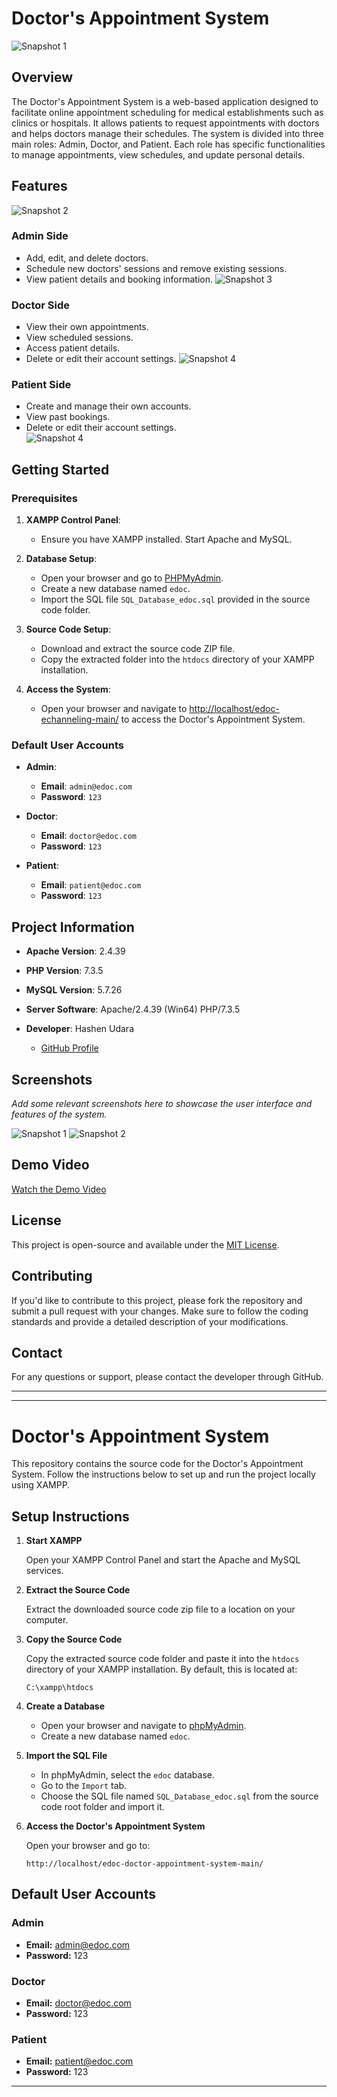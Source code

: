 # Doctor's Appointment System

![Snapshot 1](https://www.sourcecodester.com/sites/default/files/styles/large/public/images/hshnudr/Screenshot%20%281%29.png?itok=Yp_6AHUX)
## Overview

The Doctor's Appointment System is a web-based application designed to facilitate online appointment scheduling for medical establishments such as clinics or hospitals. It allows patients to request appointments with doctors and helps doctors manage their schedules. The system is divided into three main roles: Admin, Doctor, and Patient. Each role has specific functionalities to manage appointments, view schedules, and update personal details.

## Features
![Snapshot 2](https://www.sourcecodester.com/sites/default/files/images/hshnudr/Screenshot%20%283%29.png)
### Admin Side
- Add, edit, and delete doctors.
- Schedule new doctors' sessions and remove existing sessions.
- View patient details and booking information.
![Snapshot 3](https://www.sourcecodester.com/sites/default/files/images/hshnudr/Screenshot%20%289%29.png)
### Doctor Side
- View their own appointments.
- View scheduled sessions.
- Access patient details.
- Delete or edit their account settings. 
![Snapshot 4](https://www.sourcecodester.com/sites/default/files/images/hshnudr/Screenshot%20%286%29.png)
### Patient Side
- Create and manage their own accounts.
- View past bookings.
- Delete or edit their account settings.  
![Snapshot 4](https://www.sourcecodester.com/sites/default/files/images/hshnudr/Screenshot%20%286%29.png)
## Getting Started

### Prerequisites

1. **XAMPP Control Panel**:
   - Ensure you have XAMPP installed. Start Apache and MySQL.

2. **Database Setup**:
   - Open your browser and go to [PHPMyAdmin](http://localhost/phpmyadmin).
   - Create a new database named `edoc`.
   - Import the SQL file `SQL_Database_edoc.sql` provided in the source code folder.

3. **Source Code Setup**:
   - Download and extract the source code ZIP file.
   - Copy the extracted folder into the `htdocs` directory of your XAMPP installation.

4. **Access the System**:
   - Open your browser and navigate to [http://localhost/edoc-echanneling-main/](http://localhost/edoc-echanneling-main/) to access the Doctor's Appointment System.

### Default User Accounts

- **Admin**:
  - **Email**: `admin@edoc.com`
  - **Password**: `123`

- **Doctor**:
  - **Email**: `doctor@edoc.com`
  - **Password**: `123`

- **Patient**:
  - **Email**: `patient@edoc.com`
  - **Password**: `123`

## Project Information

- **Apache Version**: 2.4.39
- **PHP Version**: 7.3.5
- **MySQL Version**: 5.7.26
- **Server Software**: Apache/2.4.39 (Win64) PHP/7.3.5

- **Developer**: Hashen Udara
  - [GitHub Profile](https://github.com/RitzyKingS/)

## Screenshots

*Add some relevant screenshots here to showcase the user interface and features of the system.*

![Snapshot 1](https://www.sourcecodester.com/sites/default/files/images/hshnudr/Screenshot%20%282%29.png) 
![Snapshot 2](https://www.sourcecodester.com/sites/default/files/images/hshnudr/Screenshot%20%288%29.png)

## Demo Video

[Watch the Demo Video](https://youtu.be/mAWHYAHmit4)

## License

This project is open-source and available under the [MIT License](LICENSE).

## Contributing

If you'd like to contribute to this project, please fork the repository and submit a pull request with your changes. Make sure to follow the coding standards and provide a detailed description of your modifications.

## Contact

For any questions or support, please contact the developer through GitHub.

---

---

# Doctor's Appointment System

This repository contains the source code for the Doctor's Appointment System. Follow the instructions below to set up and run the project locally using XAMPP.

## Setup Instructions

1. **Start XAMPP**

   Open your XAMPP Control Panel and start the Apache and MySQL services.

2. **Extract the Source Code**

   Extract the downloaded source code zip file to a location on your computer.

3. **Copy the Source Code**

   Copy the extracted source code folder and paste it into the `htdocs` directory of your XAMPP installation. By default, this is located at:
   ```
   C:\xampp\htdocs
   ```

4. **Create a Database**

   - Open your browser and navigate to [phpMyAdmin](http://localhost/phpmyadmin).
   - Create a new database named `edoc`.

5. **Import the SQL File**

   - In phpMyAdmin, select the `edoc` database.
   - Go to the `Import` tab.
   - Choose the SQL file named `SQL_Database_edoc.sql` from the source code root folder and import it.

6. **Access the Doctor's Appointment System**

   Open your browser and go to:
   ```
   http://localhost/edoc-doctor-appointment-system-main/
   ```

## Default User Accounts

### Admin
- **Email:** admin@edoc.com
- **Password:** 123

### Doctor
- **Email:** doctor@edoc.com
- **Password:** 123

### Patient
- **Email:** patient@edoc.com
- **Password:** 123

---
